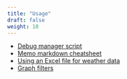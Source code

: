 ```yaml
---
title: "Usage"
draft: false
weight: 10
---
```


* [Debug manager script](/usage/debugmanagerscript)
* [Memo markdown cheatsheet](/usage/memo)
* [Using an Excel file for weather data](/usage/usingexcelforweatherdata)
* [Graph filters](/usage/graphfilters)